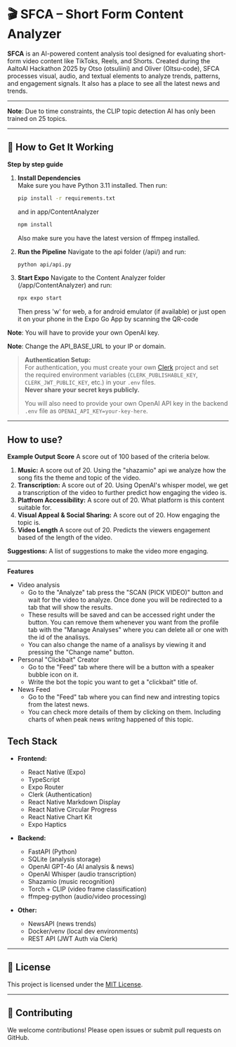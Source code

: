 # 🎬 SFCA – Short Form Content Analyzer

**SFCA** is an AI-powered content analysis tool designed for evaluating short-form video content like TikToks, Reels, and Shorts. Created during the AaltoAI Hackathon 2025 by Otso (otsuliini) and Oliver (Oltsu-code), SFCA processes visual, audio, and textual elements to analyze trends, patterns, and engagement signals. It also has a place to see all the latest news and trends.

---
**Note**:
Due to time constraints, the CLIP topic detection AI has only been trained on 25 topics. 


---

## 🔧 How to Get It Working
**Step by step guide**

1. **Install Dependencies**  
   Make sure you have Python 3.11 installed. Then run:

   ```bash
   pip install -r requirements.txt
   ```
   and in app/ContentAnalyzer
   ```bash
   npm install
   ```

   Also make sure you have the latest version of ffmpeg installed.

2. **Run the Pipeline** 
   Navigate to the api folder (/api/) and run:
   ```bash
   python api/api.py 
   ```

3. **Start Expo**
   Navigate to the Content Analyzer folder (/app/ContentAnalyzer) and run:
   ```bash
   npx expo start
   ```
   Then press 'w' for web, a for android emulator (if available) or just open it on your phone in the Expo Go App by scanning the QR-code

**Note**:
You will have to provide your own OpenAI key.

**Note**:
Change the API_BASE_URL to your IP or domain.

> **Authentication Setup:**  
> For authentication, you must create your own [Clerk](https://clerk.com/) project and set the required environment variables (`CLERK_PUBLISHABLE_KEY`, `CLERK_JWT_PUBLIC_KEY`, etc.) in your `.env` files.  
> **Never share your secret keys publicly.**  
>  
> You will also need to provide your own OpenAI API key in the backend `.env` file as `OPENAI_API_KEY=your-key-here`.

---

## How to use?
**Example Output** 
**Score** A score out of 100 based of the criteria below.
1. **Music:** A score out of 20. Using the "shazamio" api we analyze how the song fits the theme and topic of the video. 
2. **Transcription:** A score out of 20. Using OpenAI's whisper model, we get a transcription of the video to further predict how engaging the video is.
3. **Platfrom Accessibility:** A score out of 20. What platform is this content suitable for. 
4. **Visual Appeal & Social Sharing:** A score out of 20. How engaging the topic is.
5. **Video Length** A score out of 20. Predicts the viewers engagement based of the length of the video.


**Suggestions:** A list of suggestions to make the video more engaging.

---

**Features**
   - Video analysis 
      - Go to the "Analyze" tab press the "SCAN (PICK VIDEO)" button and wait for the video to analyze. Once done you will be redirected to a tab that will show the results.
      - These results will be saved and can be accessed right under the button. You can remove them whenever you want from the profile tab with the "Manage Analyses" where you can delete all or one with the id of the analisys.
      - You can also change the name of a analisys by viewing it and pressing the "Change name" button.
   - Personal "Clickbait" Creator
      - Go to the "Feed" tab where there will be a button with a speaker bubble icon on it. 
      - Write the bot the topic you want to get a "clickbait" title of. 
   - News Feed
      - Go to the "Feed" tab where you can find new and intresting topics from the latest news.
      - You can check more details of them by clicking on them. Including charts of when peak news writng happened of this topic.


**Tech Stack**
---

- **Frontend:**  
  - React Native (Expo)
  - TypeScript
  - Expo Router
  - Clerk (Authentication)
  - React Native Markdown Display
  - React Native Circular Progress
  - React Native Chart Kit
  - Expo Haptics

- **Backend:**  
  - FastAPI (Python)
  - SQLite (analysis storage)
  - OpenAI GPT-4o (AI analysis & news)
  - OpenAI Whisper (audio transcription)
  - Shazamio (music recognition)
  - Torch + CLIP (video frame classification)
  - ffmpeg-python (audio/video processing)

- **Other:**  
  - NewsAPI (news trends)
  - Docker/venv (local dev environments)
  - REST API (JWT Auth via Clerk)

---

## 📜 License

This project is licensed under the [MIT License](LICENSE).

---

## 🤝 Contributing

We welcome contributions! Please open issues or submit pull requests on GitHub.




